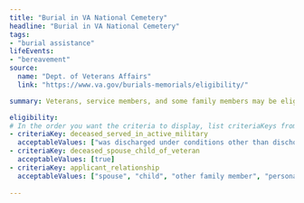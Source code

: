 ```yaml
---
title: "Burial in VA National Cemetery"
headline: "Burial in VA National Cemetery"
tags: 
- "burial assistance"
lifeEvents: 
- "bereavement"
source:
  name: "Dept. of Veterans Affairs"
  link: "https://www.va.gov/burials-memorials/eligibility/"

summary: Veterans, service members, and some family members may be eligible for burial in a VA national cemetery."

eligibility:
# In the order you want the criteria to display, list criteriaKeys from the csv here, each followed by a comma-separated list of which values indicate eligibility for that criteria. Wrap individual values in quotes if they have inner commas.
- criteriaKey: deceased_served_in_active_military
  acceptableValues: ["was discharged under conditions other than dischonorable", "died while on active duty"]
- criteriaKey: deceased_spouse_child_of_veteran
  acceptableValues: [true]
- criteriaKey: applicant_relationship
  acceptableValues: ["spouse", "child", "other family member", "personal or official representative"]
  
---
```

